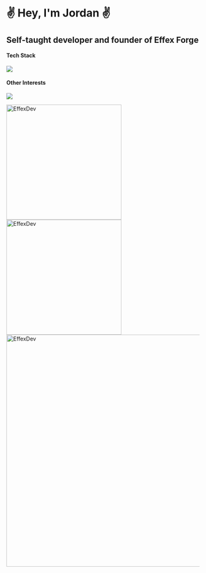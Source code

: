 <h1>✌️ Hey, I'm Jordan ✌️</h1>
<h2>Self-taught developer and founder of Effex Forge</h2>

<h4>Tech Stack</h4>
<p>
    <img src="https://skillicons.dev/icons?i=react,go,postgres,tailwind,supabase,vercel&theme=light" />
</p>

<h4>Other Interests</h4>
<p>
    <img src="https://skillicons.dev/icons?i=flutter,rust&theme=light" />
</p>
<p>
    <img src="http://github-profile-summary-cards.vercel.app/api/cards/repos-per-language?username=EffexDev&theme=github" alt="EffexDev" width="300" />
    <img src="http://github-profile-summary-cards.vercel.app/api/cards/stats?username=EffexDev&theme=github" alt="EffexDev" width="300" />
    <img src="http://github-profile-summary-cards.vercel.app/api/cards/profile-details?username=EffexDev&theme=github" alt="EffexDev" width="605" />
</p>

<h1></h1>


